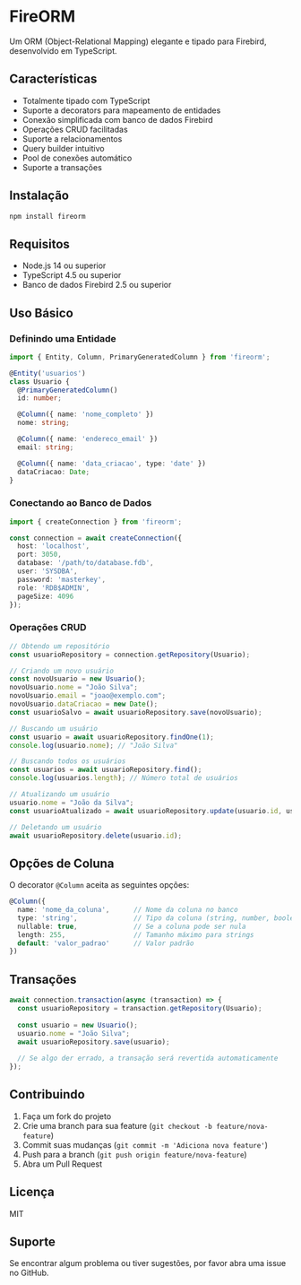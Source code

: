 # FireORM

Um ORM (Object-Relational Mapping) elegante e tipado para Firebird, desenvolvido em TypeScript.

## Características

- Totalmente tipado com TypeScript
- Suporte a decorators para mapeamento de entidades
- Conexão simplificada com banco de dados Firebird
- Operações CRUD facilitadas
- Suporte a relacionamentos
- Query builder intuitivo
- Pool de conexões automático
- Suporte a transações

## Instalação

```bash
npm install fireorm
```

## Requisitos

- Node.js 14 ou superior
- TypeScript 4.5 ou superior
- Banco de dados Firebird 2.5 ou superior

## Uso Básico

### Definindo uma Entidade

```typescript
import { Entity, Column, PrimaryGeneratedColumn } from 'fireorm';

@Entity('usuarios')
class Usuario {
  @PrimaryGeneratedColumn()
  id: number;

  @Column({ name: 'nome_completo' })
  nome: string;

  @Column({ name: 'endereco_email' })
  email: string;

  @Column({ name: 'data_criacao', type: 'date' })
  dataCriacao: Date;
}
```

### Conectando ao Banco de Dados

```typescript
import { createConnection } from 'fireorm';

const connection = await createConnection({
  host: 'localhost',
  port: 3050,
  database: '/path/to/database.fdb',
  user: 'SYSDBA',
  password: 'masterkey',
  role: 'RDB$ADMIN',
  pageSize: 4096
});
```

### Operações CRUD

```typescript
// Obtendo um repositório
const usuarioRepository = connection.getRepository(Usuario);

// Criando um novo usuário
const novoUsuario = new Usuario();
novoUsuario.nome = "João Silva";
novoUsuario.email = "joao@exemplo.com";
novoUsuario.dataCriacao = new Date();
const usuarioSalvo = await usuarioRepository.save(novoUsuario);

// Buscando um usuário
const usuario = await usuarioRepository.findOne(1);
console.log(usuario.nome); // "João Silva"

// Buscando todos os usuários
const usuarios = await usuarioRepository.find();
console.log(usuarios.length); // Número total de usuários

// Atualizando um usuário
usuario.nome = "João da Silva";
const usuarioAtualizado = await usuarioRepository.update(usuario.id, usuario);

// Deletando um usuário
await usuarioRepository.delete(usuario.id);
```

## Opções de Coluna

O decorator `@Column` aceita as seguintes opções:

```typescript
@Column({
  name: 'nome_da_coluna',      // Nome da coluna no banco
  type: 'string',              // Tipo da coluna (string, number, boolean, date, blob)
  nullable: true,              // Se a coluna pode ser nula
  length: 255,                 // Tamanho máximo para strings
  default: 'valor_padrao'      // Valor padrão
})
```

## Transações

```typescript
await connection.transaction(async (transaction) => {
  const usuarioRepository = transaction.getRepository(Usuario);
  
  const usuario = new Usuario();
  usuario.nome = "João Silva";
  await usuarioRepository.save(usuario);
  
  // Se algo der errado, a transação será revertida automaticamente
});
```

## Contribuindo

1. Faça um fork do projeto
2. Crie uma branch para sua feature (`git checkout -b feature/nova-feature`)
3. Commit suas mudanças (`git commit -m 'Adiciona nova feature'`)
4. Push para a branch (`git push origin feature/nova-feature`)
5. Abra um Pull Request

## Licença

MIT

## Suporte

Se encontrar algum problema ou tiver sugestões, por favor abra uma issue no GitHub. 